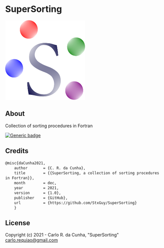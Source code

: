 

# SuperSorting


<img src="https://github.com/StxGuy/SuperSorting/blob/main/logo/ssorting.png" width="256" height="256">

## About

Collection of sorting procedures in Fortran
    
[![Generic badge](https://img.shields.io/badge/GitHub-StxGuy/SuperSorting-<COLOR>.svg)](https://github.com/StxGuy/SuperSorting)


## Credits


    @misc{daCunha2021,
        author       = {C. R. da Cunha},
        title        = {{SuperSorting, a collection of sorting procedures in Fortran}},
        month        = dec,
        year         = 2021,
        version      = {1.0},
        publisher    = {GitHub},
        url          = {https://github.com/StxGuy/SuperSorting}
        }
        
## License

Copyright (c) 2021 - Carlo R. da Cunha, "SuperSorting" \
<carlo.requiao@gmail.com>
